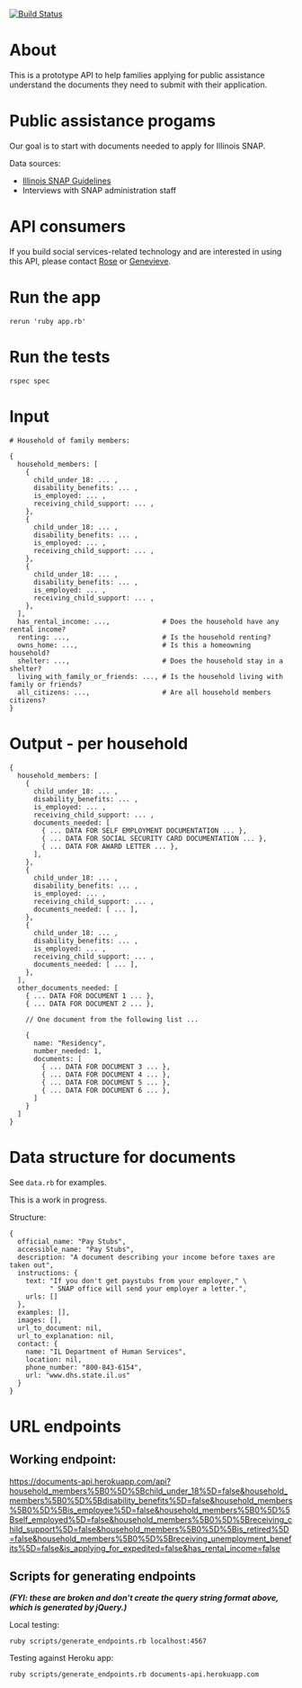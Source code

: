 [![Build Status](https://travis-ci.org/mRelief/documents_api.svg)](https://travis-ci.org/mRelief/documents_api)

# About

This is a prototype API to help families applying for public assistance understand the documents they need to submit with their application.

# Public assistance progams

Our goal is to start with documents needed to apply for Illinois SNAP.

Data sources:

+ [Illinois SNAP Guidelines](http://www.dhs.state.il.us/OneNetLibrary/27897/documents/Brochures/124D.pdf)
+ Interviews with SNAP administration staff

# API consumers

If you build social services-related technology and are interested in using this API, please contact [Rose](mailto:rose@mrelief.com) or [Genevieve](mailto:genevieve@mrelief.com).

# Run the app

```
rerun 'ruby app.rb'
```

# Run the tests

```
rspec spec
```

# Input

```
# Household of family members:

{
  household_members: [
    {
      child_under_18: ... ,
      disability_benefits: ... ,
      is_employed: ... ,
      receiving_child_support: ... ,
    },
    {
      child_under_18: ... ,
      disability_benefits: ... ,
      is_employed: ... ,
      receiving_child_support: ... ,
    },
    {
      child_under_18: ... ,
      disability_benefits: ... ,
      is_employed: ... ,
      receiving_child_support: ... ,
    },
  ],
  has_rental_income: ...,             # Does the household have any rental income?
  renting: ...,                       # Is the household renting?
  owns_home: ...,                     # Is this a homeowning household?
  shelter: ...,                       # Does the household stay in a shelter?
  living_with_family_or_friends: ..., # Is the household living with family or friends?
  all_citizens: ...,                  # Are all household members citizens?
}
```


# Output - per household

```
{
  household_members: [
    {
      child_under_18: ... ,
      disability_benefits: ... ,
      is_employed: ... ,
      receiving_child_support: ... ,
      documents_needed: [
        { ... DATA FOR SELF EMPLOYMENT DOCUMENTATION ... },
        { ... DATA FOR SOCIAL SECURITY CARD DOCUMENTATION ... },
        { ... DATA FOR AWARD LETTER ... },
      ],
    },
    {
      child_under_18: ... ,
      disability_benefits: ... ,
      is_employed: ... ,
      receiving_child_support: ... ,
      documents_needed: [ ... ],
    },
    {
      child_under_18: ... ,
      disability_benefits: ... ,
      is_employed: ... ,
      receiving_child_support: ... ,
      documents_needed: [ ... ],
    },
  ],
  other_documents_needed: [
    { ... DATA FOR DOCUMENT 1 ... },
    { ... DATA FOR DOCUMENT 2 ... },

    // One document from the following list ...

    {
      name: "Residency",
      number_needed: 1,
      documents: [
        { ... DATA FOR DOCUMENT 3 ... },
        { ... DATA FOR DOCUMENT 4 ... },
        { ... DATA FOR DOCUMENT 5 ... },
        { ... DATA FOR DOCUMENT 6 ... },
      ]
    }
  ]
}
```

# Data structure for documents

See `data.rb` for examples.

This is a work in progress.

Structure:

```
{
  official_name: "Pay Stubs",
  accessible_name: "Pay Stubs",
  description: "A document describing your income before taxes are taken out",
  instructions: {
    text: "If you don't get paystubs from your employer," \
          " SNAP office will send your employer a letter.",
    urls: []
  },
  examples: [],
  images: [],
  url_to_document: nil,
  url_to_explanation: nil,
  contact: {
    name: "IL Department of Human Services",
    location: nil,
    phone_number: "800-843-6154",
    url: "www.dhs.state.il.us"
  }
}
```

# URL endpoints

## Working endpoint:

https://documents-api.herokuapp.com/api?household_members%5B0%5D%5Bchild_under_18%5D=false&household_members%5B0%5D%5Bdisability_benefits%5D=false&household_members%5B0%5D%5Bis_employee%5D=false&household_members%5B0%5D%5Bself_employed%5D=false&household_members%5B0%5D%5Breceiving_child_support%5D=false&household_members%5B0%5D%5Bis_retired%5D=false&household_members%5B0%5D%5Breceiving_unemployment_benefits%5D=false&is_applying_for_expedited=false&has_rental_income=false

## Scripts for generating endpoints

___(FYI: these are broken and don't create the query string format above, which is generated by jQuery.)___

Local testing:

```
ruby scripts/generate_endpoints.rb localhost:4567
```

Testing against Heroku app:

```
ruby scripts/generate_endpoints.rb documents-api.herokuapp.com
```

